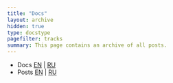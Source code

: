 ```yaml
---
title: "Docs"
layout: archive
hidden: true
type: docstype
pagefilter: tracks
summary: This page contains an archive of all posts.
---
```


- Docs [EN](/en/tracks/archive) | [RU](/ru/tracks/archive)
- Posts [EN](/en/posts/archive) | [RU](/ru/posts/archive)

